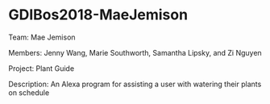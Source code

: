 # GDIBos2018-MaeJemison

Team: Mae Jemison

Members: Jenny Wang, Marie Southworth, Samantha Lipsky, and Zi Nguyen

Project: Plant Guide

Description: An Alexa program for assisting a user with watering their plants on schedule
